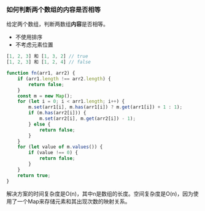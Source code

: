 ### 如何判断两个数组的内容是否相等

给定两个数组，判断两数组**内容**是否相等。

- 不使用排序
- 不考虑元素位置

```javascript
[1, 2, 3] 和 [1, 3, 2] // true
[1, 2, 3] 和 [1, 2, 4] // false
```

```javascript
function fn(arr1, arr2) {
    if (arr1.length !== arr2.length) {
        return false;
    }
    const m = new Map();
    for (let i = 0; i < arr1.length; i++) {
        m.set(arr1[i], m.has(arr1[i]) ? m.get(arr1[i]) + 1 : 1);
        if (m.has(arr2[i])) {
            m.set(arr2[i], m.get(arr2[i]) - 1);
        } else {
            return false;
        }
    }
    for (let value of m.values()) {
        if (value !== 0) {
            return false;
        }
    }
    return true;
}
```

解决方案的时间复杂度是O(n)，其中n是数组的长度。空间复杂度是O(n)，因为使用了一个Map来存储元素和其出现次数的映射关系。